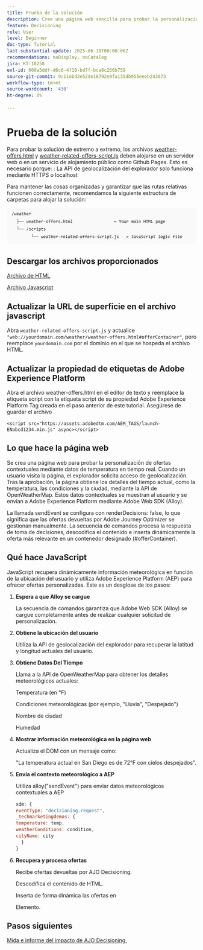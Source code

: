 ```yaml
---
title: Prueba de la solución
description: Cree una página web sencilla para probar la personalización de ofertas contextuales con datos de temperatura en tiempo real.
feature: Decisioning
role: User
level: Beginner
doc-type: Tutorial
last-substantial-update: 2025-06-10T00:00:00Z
recommendations: noDisplay, noCatalog
jira: KT-18258
exl-id: 609a5ddf-d6c6-4f19-bd7f-bca8c266b759
source-git-commit: 9c11ebd2e52de18792e9fa135db955eeeb243673
workflow-type: tm+mt
source-wordcount: '430'
ht-degree: 0%

---
```


# Prueba de la solución

Para probar la solución de extremo a extremo, los archivos [weather-offers.html](assets/weather-offers.html) y [weather-related-offers-script.js](assets/weather-related-offers-script.js) deben alojarse en un servidor web o en un servicio de alojamiento público como Github Pages. Esto es necesario porque:
: La API de geolocalización del explorador solo funciona mediante HTTPS o localhost

Para mantener las cosas organizadas y garantizar que las rutas relativas funcionen correctamente, recomendamos la siguiente estructura de carpetas para alojar la solución:

![estructura de carpetas](assets/folder-structure.png)

## Descargar los archivos proporcionados

[Archivo de HTML](assets/weather-offers.html)

[Archivo Javascript](assets/weather-related-offers-script.js)


## Actualizar la URL de superficie en el archivo javascript

Abra `weather-related-offers-script.js` y actualice ` "web://yourdomain.com/weather/weather-offers.html#offerContainer"`, pero reemplace `yourdomain.com` por el dominio en el que se hospeda el archivo HTML.

## Actualizar la propiedad de etiquetas de Adobe Experience Platform

Abra el archivo weather-offers.html en el editor de texto y reemplace la etiqueta script con la etiqueta script de su propiedad Adobe Experience Platform Tag creada en el paso anterior de este tutorial. Asegúrese de guardar el archivo

```
<script src="https://assets.adobedtm.com/AEM_TAGS/launch-ENabcd1234.min.js" async></script>
```



## Lo que hace la página web

Se crea una página web para probar la personalización de ofertas contextuales mediante datos de temperatura en tiempo real. Cuando un usuario visita la página, el explorador solicita acceso de geolocalización. Tras la aprobación, la página obtiene los detalles del tiempo actual, como la temperatura, las condiciones y la ciudad, mediante la API de OpenWeatherMap. Estos datos contextuales se muestran al usuario y se envían a Adobe Experience Platform mediante Adobe Web SDK (Alloy).

La llamada sendEvent se configura con renderDecisions: false, lo que significa que las ofertas devueltas por Adobe Journey Optimizer se gestionan manualmente. La secuencia de comandos procesa la respuesta de toma de decisiones, descodifica el contenido e inserta dinámicamente la oferta más relevante en un contenedor designado (#offerContainer).

## Qué hace JavaScript

JavaScript recupera dinámicamente información meteorológica en función de la ubicación del usuario y utiliza Adobe Experience Platform (AEP) para ofrecer ofertas personalizadas. Este es un desglose de los pasos:

1. **Espera a que Alloy se cargue**

   La secuencia de comandos garantiza que Adobe Web SDK (Alloy) se cargue completamente antes de realizar cualquier solicitud de personalización.

2. **Obtiene la ubicación del usuario**

   Utiliza la API de geolocalización del explorador para recuperar la latitud y longitud actuales del usuario.

3. **Obtiene Datos Del Tiempo**

   Llama a la API de OpenWeatherMap para obtener los detalles meteorológicos actuales:

   Temperatura (en °F)

   Condiciones meteorológicas (por ejemplo, &quot;Lluvia&quot;, &quot;Despejado&quot;)

   Nombre de ciudad

   Humedad

4. **Mostrar información meteorológica en la página web**

   Actualiza el DOM con un mensaje como:

   &quot;La temperatura actual en San Diego es de 72°F con cielos despejados&quot;.

5. **Envía el contexto meteorológico a AEP**

   Utiliza alloy(&quot;sendEvent&quot;) para enviar datos meteorológicos contextuales a AEP

   ```javascript
   xdm: {
   eventType: "decisioning.request",
   _techmarketingdemos: {
   temperature: temp,
   weatherConditions: condition,
   cityName: city
     }
   }
   ```

6. **Recupera y procesa ofertas**

   Recibe ofertas devueltas por AJO Decisioning.

   Descodifica el contenido de HTML.

   Inserta de forma dinámica las ofertas en <div id="offerContainer"> Elemento.

## Pasos siguientes

[Mida e informe del impacto de AJO Decisioning.](https://experienceleague.adobe.com/en/docs/journey-optimizer-learn/reporting-on-ajo-od/introduction)

